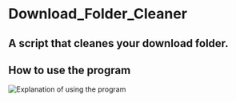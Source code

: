 # Download_Folder_Cleaner
A script that cleanes your download folder.
---
## How to use the program
![Explanation of using the program ](https://raw.githubusercontent.com/jairajsahgal/Download_Folder_Cleaner/main/1607437502053.gif)
